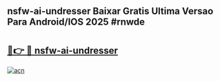 ## nsfw-ai-undresser Baixar Gratis Ultima Versao Para Android/IOS 2025 #rnwde

# <h2><a href="https://ainizakaria.my?title=nsfw-ai-undresser&ref=20M">🔗👉 🔴 nsfw-ai-undresser</a></h2>

[![acn](https://github.com/user-attachments/assets/0f9c940e-d8b0-45ae-aac7-cd30a18b3e1c)](https://ainizakaria.my?title=nsfw-ai-undresser&ref=20M)

